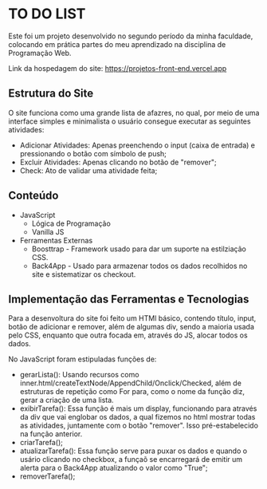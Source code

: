 # TO DO LIST
Este foi um projeto desenvolvido no segundo período da minha faculdade, colocando em prática partes do meu aprendizado na disciplina de Programação Web.

Link da hospedagem do site: https://projetos-front-end.vercel.app

## Estrutura do Site

O site funciona como uma grande lista de afazres, no qual, por meio de uma interface simples e minimalista o usuário consegue executar as seguintes atividades:
- Adicionar Atividades: Apenas preenchendo o input (caixa de entrada) e pressionando o botão com símbolo de push;
- Excluir Atividades: Apenas clicando no botão de "remover";
- Check: Ato de validar uma atividade feita;
 
## Conteúdo
- JavaScript
  - Lógica de Programação 
  - Vanilla JS
 - Ferramentas Externas
   - Boosttrap - Framework usado para dar um suporte na estilziação CSS.
   - Back4App - Usado para armazenar todos os dados recolhidos no site e sistematizar os checkout.
  
## Implementação das Ferramentas e Tecnologias

Para a desenvoltura do site foi feito um HTMl básico, contendo título, input, botão de adicionar e remover, além de algumas div, sendo a maioria usada pelo CSS, enquanto 
que outra focada em, através do JS, alocar todos os dados. 

No JavaScript foram estipuladas funções de:
- gerarLista(): Usando recursos como inner.html/createTextNode/AppendChild/Onclick/Checked, além de 
estruturas de repetição como For para, como o nome da função diz, gerar a criação de uma lista.
- exibirTarefa(): Essa função é mais um display, funcionando para através da div que vai
englobar os dados, a qual fizemos no html mostrar todas as atividades, juntamente com o botão "remover". Isso pré-estabelecido na função anterior.
- criarTarefa();
- atualizarTarefa(): Essa função serve para puxar os dados e quando o usário clicando no checkbox, a funçaõ se encarregará de emitir um alerta para o Back4App atualizando o valor como "True";
- removerTarefa();
